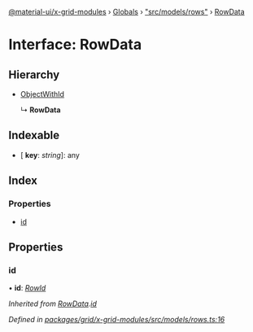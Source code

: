 [@material-ui/x-grid-modules](../README.md) › [Globals](../globals.md) › ["src/models/rows"](../modules/_src_models_rows_.md) › [RowData](_src_models_rows_.rowdata.md)

# Interface: RowData

## Hierarchy

* [ObjectWithId](_src_models_rows_.objectwithid.md)

  ↳ **RowData**

## Indexable

* \[ **key**: *string*\]: any

## Index

### Properties

* [id](_src_models_rows_.rowdata.md#id)

## Properties

###  id

• **id**: *[RowId](../modules/_src_models_rows_.md#rowid)*

*Inherited from [RowData](_src_models_rows_.rowdata.md).[id](_src_models_rows_.rowdata.md#id)*

*Defined in [packages/grid/x-grid-modules/src/models/rows.ts:16](https://github.com/mui-org/material-ui-x/blob/a679779/packages/grid/x-grid-modules/src/models/rows.ts#L16)*

